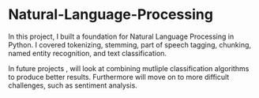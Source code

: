 # Natural-Language-Processing
 In this project, I built a foundation for Natural Language Processing in Python. I covered tokenizing, stemming, part of speech tagging, chunking, named entity recognition, and text classification. 

In future projects , will look at combining mutliple classification algorithms to produce better results. Furthermore will move on to more difficult challenges, such as sentiment analysis. 
